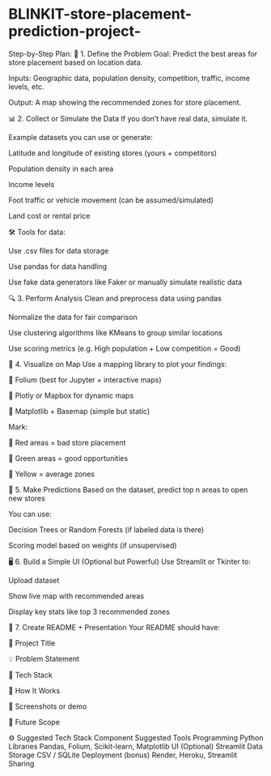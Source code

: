 # BLINKIT-store-placement-prediction-project-
Step-by-Step Plan:
🧠 1. Define the Problem
Goal: Predict the best areas for store placement based on location data.

Inputs: Geographic data, population density, competition, traffic, income levels, etc.

Output: A map showing the recommended zones for store placement.

📊 2. Collect or Simulate the Data
If you don’t have real data, simulate it.

Example datasets you can use or generate:

Latitude and longitude of existing stores (yours + competitors)

Population density in each area

Income levels

Foot traffic or vehicle movement (can be assumed/simulated)

Land cost or rental price

🛠️ Tools for data:

Use .csv files for data storage

Use pandas for data handling

Use fake data generators like Faker or manually simulate realistic data

🔍 3. Perform Analysis
Clean and preprocess data using pandas

Normalize the data for fair comparison

Use clustering algorithms like KMeans to group similar locations

Use scoring metrics (e.g. High population + Low competition = Good)

📍 4. Visualize on Map
Use a mapping library to plot your findings:

📍 Folium (best for Jupyter + interactive maps)

📍 Plotly or Mapbox for dynamic maps

📍 Matplotlib + Basemap (simple but static)

Mark:

📕 Red areas = bad store placement

📘 Green areas = good opportunities

📙 Yellow = average zones

🧠 5. Make Predictions
Based on the dataset, predict top n areas to open new stores

You can use:

Decision Trees or Random Forests (if labeled data is there)

Scoring model based on weights (if unsupervised)

🖥️ 6. Build a Simple UI (Optional but Powerful)
Use Streamlit or Tkinter to:

Upload dataset

Show live map with recommended areas

Display key stats like top 3 recommended zones

📁 7. Create README + Presentation
Your README should have:

🚀 Project Title

💡 Problem Statement

🔧 Tech Stack

🧠 How It Works

📍 Screenshots or demo

📎 Future Scope

⚙️ Suggested Tech Stack
Component	Suggested Tools
Programming	Python
Libraries	Pandas, Folium, Scikit-learn, Matplotlib
UI (Optional)	Streamlit
Data Storage	CSV / SQLite
Deployment (bonus)	Render, Heroku, Streamlit Sharing
